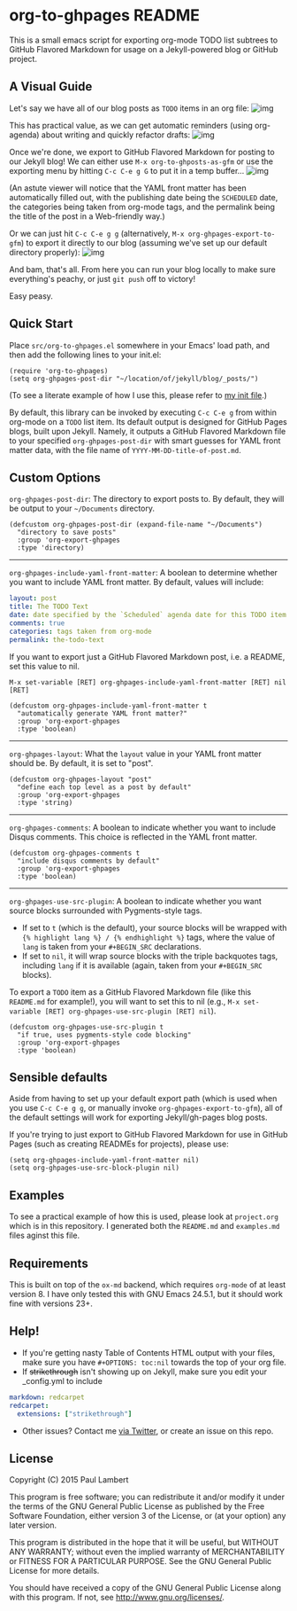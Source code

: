 # org-to-ghpages README

This is a small emacs script for exporting org-mode TODO list subtrees to GitHub Flavored Markdown for usage on a Jekyll-powered blog or GitHub project. 

## A Visual Guide

Let's say we have all of our blog posts as `TODO` items in an org file: 
![img](https://github.com/lambertington/org-to-ghpages/blob/master/images/emacs1.png)

This has practical value, as we can get automatic reminders (using org-agenda) about writing and quickly refactor drafts:
![img](https://github.com/lambertington/org-to-ghpages/blob/master/images/emacs2.png)

Once we're done, we export to GitHub Flavored Markdown for posting to our Jekyll blog! We can either use `M-x org-to-ghposts-as-gfm` or use the exporting menu by hitting `C-c C-e g G` to put it in a temp buffer&#x2026;
![img](https://github.com/lambertington/org-to-ghpages/blob/master/images/emacs3.png)

(An astute viewer will notice that the YAML front matter has been automatically filled out, with the publishing date being the `SCHEDULED` date, the categories being taken from org-mode tags, and the permalink being the title of the post in a Web-friendly way.)

Or we can just hit `C-c C-e g g` (alternatively, `M-x org-ghpages-export-to-gfm`) to export it directly to our blog (assuming we've set up our default directory properly):
![img](https://github.com/lambertington/org-to-ghpages/blob/master/images/emacs4.png)

And bam, that's all. From here you can run your blog locally to make sure everything's peachy, or just `git push` off to victory!

Easy peasy.

## Quick Start

Place `src/org-to-ghpages.el` somewhere in your Emacs' load path, and then add the following lines to your init.el:

```common-lisp
(require 'org-to-ghpages)
(setq org-ghpages-post-dir "~/location/of/jekyll/blog/_posts/")
```

(To see a literate example of how I use this, please refer to [my init file](https://github.com/lambertington/dotfiles/blob/master/emacs.d/lambert-config.org#external-scripts).)

By default, this library can be invoked by executing `C-c C-e g` from within org-mode on a `TODO` list item. Its default output is designed for GitHub Pages blogs, built upon Jekyll. Namely, it outputs a GitHub Flavored Markdown file to your specified `org-ghpages-post-dir` with smart guesses for YAML front matter data, with the file name of `YYYY-MM-DD-title-of-post.md`. 

## Custom Options

`org-ghpages-post-dir`: The directory to export posts to. By default, they will be output to your `~/Documents` directory.

```common-lisp
(defcustom org-ghpages-post-dir (expand-file-name "~/Documents")
  "directory to save posts"
  :group 'org-export-ghpages
  :type 'directory)
```

---

`org-ghpages-include-yaml-front-matter`: A boolean to determine whether you want to include YAML front matter. By default, values will include:

```yaml
layout: post
title: The TODO Text
date: date specified by the `Scheduled` agenda date for this TODO item
comments: true
categories: tags taken from org-mode
permalink: the-todo-text
```

If you want to export just a GitHub Flavored Markdown post, i.e. a README, set this value to nil.

`M-x set-variable [RET] org-ghpages-include-yaml-front-matter [RET] nil [RET]`

```common-lisp
(defcustom org-ghpages-include-yaml-front-matter t
  "automatically generate YAML front matter?"
  :group 'org-export-ghpages
  :type 'boolean)
```

---

`org-ghpages-layout`: What the `layout` value in your YAML front matter should be. By default, it is set to "post".

```common-lisp
(defcustom org-ghpages-layout "post"
  "define each top level as a post by default"
  :group 'org-export-ghpages
  :type 'string)
```

---

`org-ghpages-comments`: A boolean to indicate whether you want to include Disqus comments. This choice is reflected in the YAML front matter.

```common-lisp
(defcustom org-ghpages-comments t
  "include disqus comments by default"
  :group 'org-export-ghpages
  :type 'boolean)
```

---

`org-ghpages-use-src-plugin`: A boolean to indicate whether you want source blocks surrounded with Pygments-style tags. 
-   If set to `t` (which is the default), your source blocks will be wrapped with `{% highlight lang %} / {% endhighlight %}` tags, where the value of `lang` is taken from your `#+BEGIN_SRC` declarations.
-   If set to `nil`, it will wrap source blocks with the triple backquotes tags, including `lang` if it is available (again, taken from your `#+BEGIN_SRC` blocks).

To export a `TODO` item as a GitHub Flavored Markdown file (like this `README.md` for example!), you will want to set this to nil (e.g., `M-x set-variable [RET] org-ghpages-use-src-plugin [RET] nil`).

```common-lisp
(defcustom org-ghpages-use-src-plugin t
  "if true, uses pygments-style code blocking"
  :group 'org-export-ghpages
  :type 'boolean)
```

## Sensible defaults

Aside from having to set up your default export path (which is used when you use `C-c C-e g g`, or manually invoke `org-ghpages-export-to-gfm`), all of the default settings will work for exporting Jekyll/gh-pages blog posts. 

If you're trying to just export to GitHub Flavored Markdown for use in GitHub Pages (such as creating READMEs for projects), please use:

```common-lisp
(setq org-ghpages-include-yaml-front-matter nil)
(setq org-ghpages-use-src-block-plugin nil)
```

## Examples

To see a practical example of how this is used, please look at `project.org` which is in this repository. I generated both the `README.md` and `examples.md` files aginst this file.

## Requirements

This is built on top of the `ox-md` backend, which requires `org-mode` of at least version 8. I have only tested this with GNU Emacs 24.5.1, but it should work fine with versions 23+.

## Help!

-   If you're getting nasty Table of Contents HTML output with your files, make sure you have `#+OPTIONS: toc:nil` towards the top of your org file.
-   If ~~strikethrough~~ isn't showing up on Jekyll, make sure you edit your \_config.yml to include

```yaml
markdown: redcarpet
redcarpet:
  extensions: ["strikethrough"]
```

-   Other issues? Contact me [via Twitter](https://twitter.com/lambertington), or create an issue on this repo.

## License

Copyright (C) 2015 Paul Lambert

This program is free software; you can redistribute it and/or modify
it under the terms of the GNU General Public License as published by
the Free Software Foundation, either version 3 of the License, or
(at your option) any later version.

This program is distributed in the hope that it will be useful,
but WITHOUT ANY WARRANTY; without even the implied warranty of
MERCHANTABILITY or FITNESS FOR A PARTICULAR PURPOSE.  See the
GNU General Public License for more details.

You should have received a copy of the GNU General Public License
along with this program.  If not, see <http://www.gnu.org/licenses/>.
